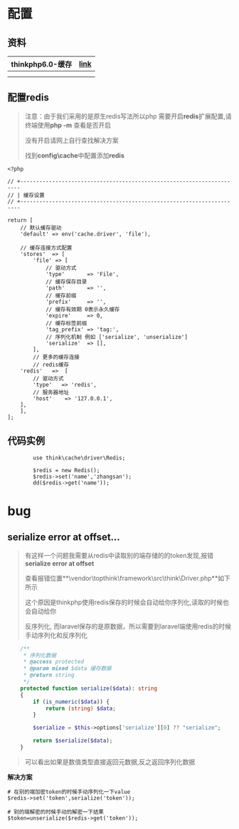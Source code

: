 #  配置



## 资料

| thinkphp6.0-缓存 | [link](https://www.kancloud.cn/manual/thinkphp6_0/1037634) |
| ---------------- | ---------------------------------------------------------- |
|                  |                                                            |
|                  |                                                            |



## 配置redis

> 注意：由于我们采用的是原生redis写法所以php 需要开启**redis**扩展配置,请终端使用**php -m** 查看是否开启
>
> 没有开启请网上自行查找解决方案
>
> 找到**config\cache**中配置添加**redis**

```shell
<?php

// +----------------------------------------------------------------------
// | 缓存设置
// +----------------------------------------------------------------------

return [
    // 默认缓存驱动
    'default' => env('cache.driver', 'file'),

    // 缓存连接方式配置
    'stores'  => [
        'file' => [
            // 驱动方式
            'type'       => 'File',
            // 缓存保存目录
            'path'       => '',
            // 缓存前缀
            'prefix'     => '',
            // 缓存有效期 0表示永久缓存
            'expire'     => 0,
            // 缓存标签前缀
            'tag_prefix' => 'tag:',
            // 序列化机制 例如 ['serialize', 'unserialize']
            'serialize'  => [],
        ],
        // 更多的缓存连接
        // redis缓存
    'redis'   =>  [
        // 驱动方式
        'type'   => 'redis',
        // 服务器地址
        'host'    => '127.0.0.1',
    ],   
    ],
];

```





## 代码实例

```shell
        use think\cache\driver\Redis;   
        
        $redis = new Redis();
        $redis->set('name','zhangsan'); 
        dd($redis->get('name'));
```

#  bug

## serialize error at offset...

> 有这样一个问题我需要从redis中读取别的端存储的的token发现,报错**serialize error at offset**
>
> 查看报错位置**\vendor\topthink\framework\src\think\Driver.php**如下所示
>
> 这个原因是thinkphp使用redis保存的时候会自动给你序列化,读取的时候也会自动给你
>
> 反序列化, 而laravel保存的是原数据，所以需要到laravel端使用redis的时候手动序列化和反序列化

```php
    /**
     * 序列化数据
     * @access protected
     * @param mixed $data 缓存数据
     * @return string
     */
    protected function serialize($data): string
    {
        if (is_numeric($data)) {
            return (string) $data;
        }

        $serialize = $this->options['serialize'][0] ?? "serialize";

        return $serialize($data);
    }
```

> 可以看出如果是数值类型直接返回元数据,反之返回序列化数据

**解决方案**

```shell
# 在别的端加密token的时候手动序列化一下value
$redis->set('token',serialize('token'));

# 别的端解密的时候手动的解密一下结果
$token=unserialize($redis->get('token'));
```

